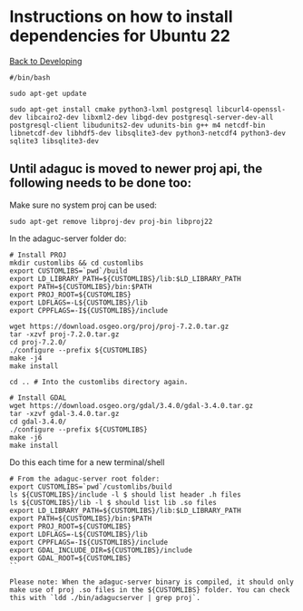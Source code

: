 # Instructions on how to install dependencies for Ubuntu 22

[Back to Developing](../../Developing.md)

```
#/bin/bash

sudo apt-get update

sudo apt-get install cmake python3-lxml postgresql libcurl4-openssl-dev libcairo2-dev libxml2-dev libgd-dev postgresql-server-dev-all postgresql-client libudunits2-dev udunits-bin g++ m4 netcdf-bin libnetcdf-dev libhdf5-dev libsqlite3-dev python3-netcdf4 python3-dev sqlite3 libsqlite3-dev 
```

## Until adaguc is moved to newer proj api, the following needs to be done too:

Make sure no system proj can be used:

```
sudo apt-get remove libproj-dev proj-bin libproj22
```

In the adaguc-server folder do:
```
# Install PROJ
mkdir customlibs && cd customlibs
export CUSTOMLIBS=`pwd`/build
export LD_LIBRARY_PATH=${CUSTOMLIBS}/lib:$LD_LIBRARY_PATH
export PATH=${CUSTOMLIBS}/bin:$PATH
export PROJ_ROOT=${CUSTOMLIBS}
export LDFLAGS=-L${CUSTOMLIBS}/lib
export CPPFLAGS=-I${CUSTOMLIBS}/include

wget https://download.osgeo.org/proj/proj-7.2.0.tar.gz
tar -xzvf proj-7.2.0.tar.gz 
cd proj-7.2.0/
./configure --prefix ${CUSTOMLIBS}
make -j4
make install

cd .. # Into the customlibs directory again.

# Install GDAL
wget https://download.osgeo.org/gdal/3.4.0/gdal-3.4.0.tar.gz
tar -xzvf gdal-3.4.0.tar.gz
cd gdal-3.4.0/
./configure --prefix ${CUSTOMLIBS}
make -j6
make install
```

Do this each time for a new terminal/shell
```
# From the adaguc-server root folder:
export CUSTOMLIBS=`pwd`/customlibs/build
ls ${CUSTOMLIBS}/include -l $ should list header .h files
ls ${CUSTOMLIBS}/lib -l $ should list lib .so files
export LD_LIBRARY_PATH=${CUSTOMLIBS}/lib:$LD_LIBRARY_PATH
export PATH=${CUSTOMLIBS}/bin:$PATH
export PROJ_ROOT=${CUSTOMLIBS}
export LDFLAGS=-L${CUSTOMLIBS}/lib
export CPPFLAGS=-I${CUSTOMLIBS}/include
export GDAL_INCLUDE_DIR=${CUSTOMLIBS}/include
export GDAL_ROOT=${CUSTOMLIBS}
``

Please note: When the adaguc-server binary is compiled, it should only make use of proj .so files in the ${CUSTOMLIBS} folder. You can check this with `ldd ./bin/adagucserver | grep proj`.